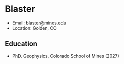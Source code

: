 # Blaster
- Email: blaster@mines.edu
- Location: Golden, CO

## Education
- PhD. Geophysics, Colorado School of Mines (2027)
